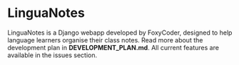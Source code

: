 # LinguaNotes

LinguaNotes is a Django webapp developed by FoxyCoder, designed to help language learners organise their class notes. Read more about the development plan in **DEVELOPMENT_PLAN.md**. All current features are available in the issues section. 
